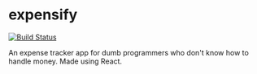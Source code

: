 # expensify

[![Build Status](https://travis-ci.com/skywalker212/expensify.svg?branch=master)](https://travis-ci.com/skywalker212/expensify)

An expense tracker app for dumb programmers who don't know how to handle money. Made using React.
